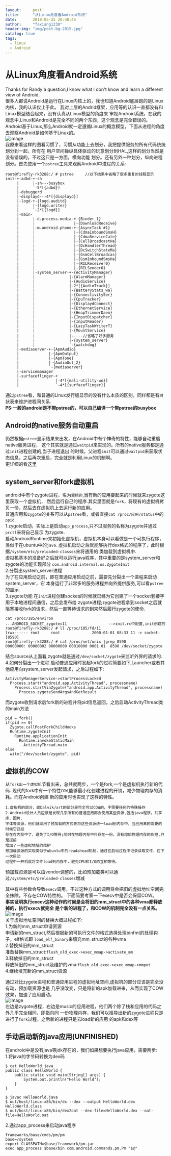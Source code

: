 ```yaml
---
layout:     post
title:      "从Linux角度看Android系统"
date:       2018-05-25 20:40:45
author:     "faxiang1230"
header-img: "img/post-bg-2015.jpg"
catalog: true
tags:
  - linux
  - Android
---
```

# 从Linux角度看Android系统
Thanks for Randy'a question,I know what I don't know and learn a different view of Android.  
很多人都说Android是运行在Linux内核上的，我也知道Android底层跑的是Linux内核，我的认识仅止于此。
我对上层的Andrid框架，应用等的认识一直都没有和Linux模型结合起来，没有认真从Linux模型的角度来
审视Android系统，在我的观念中,Linux和Android是完全不同的两个东西，这个观念是完全错误的。
Android基于Linux,那么Android就一定遵循Linux的概念模型，下面从进程的角度去观察Android是如何基于Linux的。  
![image](/images/ape_fwk_all.jpg)  
我原来看这样的图看习惯了，习惯从功能上去划分，我把提供服务的所有代码统统划分到一起，所有在
用户空间操纵具体驱动的玩意划分到HAL,这样的划分当然是没有错误的，不过这只是一方面，横向功能
划分。还有另外一种划分，纵向进程划分。首先使用一个`pstree`工具来观察Android中进程的关系:
```
root@firefly-rk3288:/ # pstree     //以下结果中省略了很多重复的线程显示                              
init-+-adbd-+-sh
     |      |-sh---busybox
     |      `-5*[{adbd}]
     |-debuggerd
     |-displayd---4*[{displayd}]
     |-logd-+-{logd.auditd}
     |      |-{logd.writer}
     |      `-2*[{logd}]
     |-main-
     |      |-d.process.media-+-{Binder_1}
     |      |                 |-{DownloadReceive}
     |      |-m.android.phone-+-{AsyncTask #1}
     |      |                 |-{CdmaInboundSmsH}
     |      |                 |-{CdmaServiceCate}
     |      |                 |-{CellBroadcastHa}
     |      |                 |-{DcHandlerThread}
     |      |                 |-{DcSwitchStateMa}
     |      |                 |-{GsmCellBroadcas}
     |      |                 |-{GsmInboundSmsHa}
     |      |                 |-{RILReceiver0}
     |      |                 |-{RILSender0}
     |      |-system_server-+-{ActivityManager}
     |      |               |-{AlarmManager}
     |      |               |-{AudioService}
     |      |               |-2*[{AudioTrack}]
     |      |               |-{BatteryStats_wa}
     |      |               |-{ConnectivitySer}
     |      |               |-{CpuTracker}
     |      |               |-{DisplaydConnect}
     |      |               |-{EthernetService}
     |      |               |-{HeapTrimmerDaem}
     |      |               |-{InputDispatcher}
     |      |               |-{InputReader}
     |      |               |-{LazyTaskWriterT}
     |      |               |-{MountService}
     |      |               |-....//省略了好多服务
     |      |               |-{system_server}
     |      |               `-{watchdog}
     |-mediaserver-+-{ApmAudio}
     |             |-{ApmOutput}
     |             |-{ApmTone}
     |             |-{AudioOut_2}
     |             `-{mediaserver}
     |-servicemanager
     |-surfaceflinger-+
     |                |-4*[{mali-utility-wo}]
     |                `-4*[{surfaceflinger}]
```
通过`pstree`看，和普通的Linux发行版显示的没有什么本质的区别，同样都是有`树`状表来维护进程间关系.  
**PS:一般的android是不带pstree的，可以自己编译一个带pstree的busybox**
## Android的native服务自动重启
仍然根据`pstree`显示结果来出发，在Android中有个神奇的特性，能够自动重启native服务进程，
这个其实就是通过`waitpid`来实现的。所有的native服务都是通过`init`进程创建的,当子进程退出
的时候，父进程`init`可以通过`waitpid`来获取状态信息，之后再次重启，完全就是利用Linux的机制啊。  
更详细的看[这里](https://faxiang1230.github.io/2018/05/23/android_init.rc_oneshot)  
## system_server和fork虚拟机
android中有个zygote进程，名为`受精卵`,当有新的应用要起来的时候就来zygote这里获取一个虚拟机，
然后运行自己的程序.其实里面就是`fork`，将现有的虚拟机拷贝一份，然后去在虚拟机上去运行新的应用。  
普通应用和`zygote`的关系可以从`pstree`看，或者直接`cat /proc/应用/status`中的`ppid`.  
1.zygote启动，实际上是启动`app_process`,只不过服务的名称为zygote并通过`prctl`来将自己显示
为zygote.  
启动AndroidRuntime来初始化虚拟机，虚拟机本身可以看做是一个可执行程序，类似于在ubuntu中的`java`.
虚拟机启动之后就能够执行dex格式的程序了，此时根据`/system/etc/preloaded-classes`来将通用的
类加载到虚拟机中.  
虚拟机基本的准备好之后就可以运行java程序，其中重要的是system_server和zygote的功能实现部分
`com.android.internal.os.ZygoteInit`  
2.分裂出system_server进程  
为了在应用启动之前，即在普通应用启动之前，需要先分裂出一个进程来启动system_server，它
本身运行了非常多的服务进程并向外提供服务,可以看`pstree`的显示.   
3.zygote功能
在`init`进程创建socket的时候就已经为它创建了一个socket套接字用于本地进程间通信，之后会发布给
zygote进程;zygote进程拿到socket之后就阻塞接收fork的请求，然后一直等待请求的到来然后履行zygote的使命.  
```
cat /proc/185/environ
...ANDROID_SOCKET_zygote=11     　　　　　　　　-->init.rc中配置,init创建的
root@firefly-rk3288:/ # ll /proc/185/fd/11                                   
lrwx------ root     root              2000-01-01 08:33 11 -> socket:[8590]
root@firefly-rk3288:/ # cat /proc/net/unix |grep 8590                          
00000000: 00000002 00000000 00010000 0001 01  8590 /dev/socket/zygote
```
结合source从上面看,zygote就是通过`/dev/socket/zygote`来监听外界的请求的.
4.如何分裂出一个进程
启动普通应用时发起fork的过程简要如下,Launcher或者其他应用向system_server发起请求，之后过程如下:
```
ActivityManagerService->startProcessLocked
  Process.start("android.app.ActivityThread", processname)
    Process.startViaZygote("android.app.ActivityThread", processname)
      Process.zygoteSendArgsAndGetResult
```
而zygote收到请求后fork新的进程并将pid信息返回，之后启动ActivityThread类的main方法
```
pid = fork()
if(pid == 0)
  Zygote.callPostForkChildHooks
  Runtime.zygoteInit
    Runtime.applicationInit
      Runtime.invokeStaticMain
        ActivityThread.main
else
  wite("/dev/socket/zygote", pid)
```
## 虚拟机的COW
从`fork出一个虚拟机`节看出来，总共就两步，一个是fork,一个是虚拟机执行新的代码.
现代的fork中有一个特性`COW`,能够最小化创建进程的开销，减少物理内存的消耗。而在Android创建
新的应用时也实现了这样的特性。  
```
1.虚拟机的部分，即Dalvik/art的部分是完全可以COW的，不需要任何的特殊操作
2.Android设计人员应该是发现几乎所有的普通应用都会使用某些资源,包括java程序，共享库，图片，
字体等资源，他们就采用了预加载的方式先将这些资源统一load到内存中，当应用真的需要的时候它已经
存在在内存中了，避免了I/O等待;同时在物理内存中只存在一份，没有增加物理内存的负担,只是提前
增加了一些虚拟地址的维护
预加载资源的实现类似于ubuntu中的readahead机制，通过在启动过程中记录读取文件，在下一次启动
过程中一开机就将文件load到内存中，避免CPU和I/O的互相等待。
```
预加载资源是可以由vendor调整的，比如预加载类可以通过`/system/etc/preloaded-classes`增减  

其中有些参数会导致`execv`调用，不过这种方式的调用将会把旧的虚拟地址空间完全抹除，不存在COW特性的。
下面简要考察一下execv中是否会保留COW。  
**事实证明执行execv这种动作的时候是会将旧的mm_struct中的各种vma都释放掉的，执行execv就完全
是个新的进程了，和COW的机制完全没有一点关系。**  
![image](/images/do_execve.png)  
关于虚拟地址空间的替换大概过程如下:  
1.为新的mm_struct申请资源  
申请新的mm_struct,然后根据新的可执行文件的格式选择处理binfmt的处理钩子，elf格式即
`load_elf_binary`来填充mm_struct的各种vma  
2.替换掉旧的mm_struct  
准备替换mm_struct:`flush_old_exec->exec_mmap->activate_mm`  
3.释放掉旧的mm_struct  
释放掉旧的mm_struct及维护的vma:`flush_old_exec->exec_mmap->mmput`  
4.继续填充新的mm_struct资源  

通过对比zygote进程和普通应用进程的虚拟地址空间,虚拟机的部分应该是完全没有动，预加载资源也是
几乎没改变，只是将新的apk加载进来，从而实现了COW效果，加速了应用启动。  
![image](/images/zygote-apk-maps.jpeg)  
左边是zygote进程，右边是music的应用进程，他们两个除了栈和应用的代码之外几乎完全相同，即指向同
一份物理内存，我们可以推导出新的zygote进程只是进行了`fork`过程，之后新的进程只是去load新的应用
的apk和dex等  
## 手动启动新的java应用(UNFINISHED)
在android中是没有java等jdk存在的，我们如果想要执行java应用，需要两步:  
1.将java的字节码转换为dex码
```
$ cat HelloWorld.java
public class HelloWorld {
	public static void main(String[] args) {
		System.out.println("Hello World");
	}
}

$ javac HelloWorld.java
$ out/host/linux-x86/bin/dx --dex --output HelloWorld.dex HelloWorld.class
$ out/host/linux-x86/bin/dex2oat --dex-file=HelloWorld.dex --oat-file=HelloWorld.oat
```
2.通过app_process来启动java程序
```
frameworks/base/cmds/pm/pm
base=/system
export CLASSPATH=$base/framework/pm.jar
exec app_process $base/bin com.android.commands.pm.Pm "$@"
```
